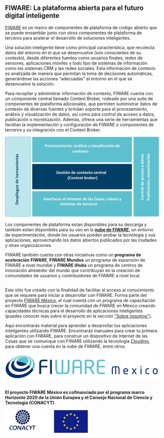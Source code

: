 ## FIWARE: La plataforma abierta para el futuro digital inteligente

[FIWARE](https://www.fiware.org/about-us/) es un marco de componentes de plataforma de código abierto que se puede ensamblar junto con otros componentes de plataforma de terceros para acelerar el desarrollo de soluciones inteligentes.

Una solución inteligente tiene como principal característica, que recolecta datos del entorno en el que se desenvuelve (son conscientes de su contexto), desde diferentes fuentes como usuarios finales, redes de sensores, aplicaciones móviles y todo tipo de sistemas de información como los sistemas CRM y las redes sociales. Esta información de contexto es analizada de manera que permitan la toma de decisiones automáticas, generándose las acciones “adecuadas” al entorno en el que se desenvuelve la solución.

Para recopilar y administrar información de contexto, FIWARE cuenta con un componente central llamado Context Broker, rodeado por una suite de componentes de plataforma adicionales, que permiten suministrar datos de contexto de diversas fuentes y brindan soporte para el procesamiento, análisis y visualización de datos, así como para control de acceso a datos, publicación o monetización. Además, ofrece una serie de herramientas que facilitan la implementación y configuración de FIWARE o componentes de terceros y su integración con el Context Broker. 

![model](./ecosistemaFIWARE//images//FGE-02.jpg) 

Los componentes de plataforma estan disponibles para su descarga y también estan disponibles para su uso en la **[nube de FIWARE](https://cloud.lab.fiware.org)**, un entorno de experimentación, donde los usuarios pueden probar la tecnología y sus aplicaciones, aprovechando los datos abiertos publicados por las ciudades y otras organizaciones.

FIWARE también cuenta con otras iniciativas como un **programa de aceleración FIWARE**, **FIWARE Mundus** un programa de expansión de FIWARE a nivel mundial y **FIWARE iHubs** un programa de centros de innovación alrededor del mundo que contribuyan en la creación de comunidades de usuarios y contribuidores de FIWARE a nivel local.

## 
Este sitio fue creado con la finalidad de facilitar el acceso al conocimiento que se requiere para iniciar a desarrollar con FIWARE. Forma parte del proyecto [FIWARE México](http://www.fiwaremexico.org/), el cual cuenta con un programa de capacitación en FIWARE que busca crecer la comunidad de FIWARE en México creando capacidades técnicas para el desarrollo de aplicaciones inteligentes (puedes conocer más sobre el proyecto en la sección ["Sobre nosotros"](./FIWAREMexico//sobrenosotros.md)).  

Aquí encontrarás material para aprender a desarrollar tus aplicaciones inteligentes utilizando FIWARE. Encontrarás manuales para crear tu primera aplicación con FIWARE, para construir un dispositivo de Internet de las Cosas que se comunique con FIWARE utilizando la tecnología [Cloudino](http://cloudino.io/), para obtener una cuenta en la nube de FIWARE, entre otros. 

![FIWARE México](./FIWAREMexico//images//Fiwaremexico.png)


##  
**El proyecto FIWARE México es cofinanciado por el programa marco Horizonte 2020 de la Unión Europea y el Consejo Nacional de Ciencia y Tecnologia (CONACYT).**

  ![financiamiento](./FIWAREMexico//images//conacyt-eu.jpg)
